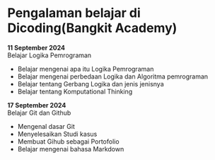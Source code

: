 # Pengalaman belajar di Dicoding(Bangkit Academy)

**11 September 2024**<br>
Belajar Logika Pemrograman
- Belajar mengenai apa itu Logika Pemrograman
- Belajar mengenai perbedaan Logika dan Algoritma pemrograman
- Belajar tentang Gerbang Logika dan jenis jenisnya
- Belajar tentang Komputational Thinking

**17 September 2024**<br>
Belajar Git dan Github
- Mengenal dasar Git
- Menyelesaikan Studi kasus
- Membuat Gihub sebagai Portofolio
- Belajar mengenai bahasa Markdown

